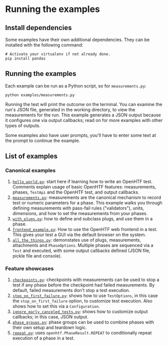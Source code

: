 # Running the examples

## Install dependencies

Some examples have their own additional dependencies. They can be installed
with the following command:

```
# Activate your virtualenv if not already done.
pip install pandas
```

## Running the examples

Each example can be run as a Python script, so for `measurements.py`:

```
python examples/measurements.py
```

Running the test will print the outcome on the terminal. You can examine
the run's JSON file, generated in the working directory, to view the
measurements for the run. This example generates a JSON output because it
configures one via output callbacks; read on for more examples with other
types of outputs.

Some examples also have user prompts, you'll have to enter some text at the
prompt to continue the example.

## List of examples

### Canonical examples

1.  [`hello_world.py`](hello_world.py): start here if learning how to write
    an OpenHTF test.
    Comments explain usage of basic OpenHTF features: measurements, phases,
    `TestApi` and the OpenHTF test, and output callbacks.
2.  [`measurements.py`](measurements.py): measurements are the canonical
    mechanism to record text or numeric parameters for a phase.
    This example walks you through defining measurements with pass-fail rules ("validators"), units, dimensions, and how to set the measurements from
    your phases.
3.  [`with_plugs.py`](with_plugs.py): how to define and subclass plugs, and
    use them in a phase.
4.  [`frontend_example.py`](frontend_example.py): How to use the OpenHTF web
    frontend in a test. This gives your test a GUI via the default browser on
    the system.
5.  [`all_the_things.py`](all_the_things.py): demonstates use of plugs,
    measurements, attachments and `PhaseOptions`. Multiple phases are sequenced
    via a `Test` and executed, with some output callbacks defined (JSON file,
    pickle file and console).

### Feature showcases

1.  [`checkpoints.py`](checkpoints.py): checkpoints with measurements can be
    used to stop a test if any phase before the checkpoint had failed
    measurements.
    By default, failed measurements don't stop a test execution.
2.  [`stop_on_first_failure.py`](stop_on_first_failure.py): shows how to use
    `TestOptions`, in this case the `stop_on_first_failure` option, to
    customize test execution.
    Also shows how to set this via a `Configuration`.
3.  [`ignore_early_canceled_tests.py`](ignore_early_canceled_tests.py): shows
    how to customize output callbacks; in this case, JSON output.
4.  [`phase_groups.py`](phase_groups.py): phase groups can be used to combine
    phases with their own setup and teardown logic.
5.  [`repeat.py`](repeat.py): uses `openhtf.PhaseResult.REPEAT` to
    conditionally repeat execution of a phase in a test.
